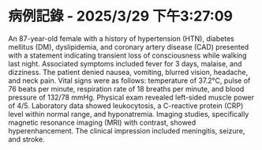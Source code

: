 # 病例記錄 - 2025/3/29 下午3:27:09

An 87-year-old female with a history of hypertension (HTN), diabetes mellitus (DM), dyslipidemia, and coronary artery disease (CAD) presented with a statement indicating transient loss of consciousness while walking last night. Associated symptoms included fever for 3 days, malaise, and dizziness. The patient denied nausea, vomiting, blurred vision, headache, and neck pain. Vital signs were as follows: temperature of 37.2°C, pulse of 76 beats per minute, respiration rate of 18 breaths per minute, and blood pressure of 132/78 mmHg. Physical exam revealed left-sided muscle power of 4/5. Laboratory data showed leukocytosis, a C-reactive protein (CRP) level within normal range, and hyponatremia. Imaging studies, specifically magnetic resonance imaging (MRI) with contrast, showed hyperenhancement. The clinical impression included meningitis, seizure, and stroke.
